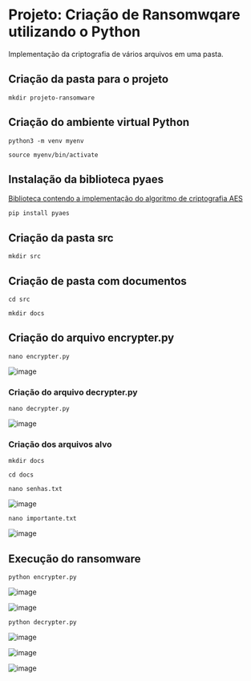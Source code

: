 # Projeto: Criação de Ransomwqare utilizando o Python
Implementação da criptografia de vários arquivos em uma pasta.

## Criação da pasta para o projeto

```
mkdir projeto-ransomware
```

## Criação do ambiente virtual Python

```
python3 -m venv myenv
```

```
source myenv/bin/activate
```

## Instalação da biblioteca pyaes
[Biblioteca contendo a implementação do algoritmo de criptografia AES](https://pypi.org/project/pyaes/)

```
pip install pyaes
```

## Criação da pasta src

```
mkdir src
```

## Criação de pasta com documentos

```
cd src
```

```
mkdir docs
```

## Criação do arquivo encrypter.py

```
nano encrypter.py
```

![image](https://github.com/user-attachments/assets/897f0c94-80ec-4c5a-9734-f044fcf4a3f1)

### Criação do arquivo decrypter.py

```
nano decrypter.py
```

![image](https://github.com/user-attachments/assets/e779bba1-70e2-48a0-80b6-3b4d4fb48225)

### Criação dos arquivos alvo

```
mkdir docs
```

```
cd docs
```

```
nano senhas.txt
```

![image](https://github.com/user-attachments/assets/850c2c98-b8d7-4ef2-80d3-7f9ef476df0d)

```
nano importante.txt
```

![image](https://github.com/user-attachments/assets/93855255-9e85-4363-b123-05beb5daf923)

## Execução do ransomware

```
python encrypter.py
```

![image](https://github.com/user-attachments/assets/9fdf4ade-556a-41b0-a5c0-06e0821525bc)

![image](https://github.com/user-attachments/assets/6f1172dd-b243-4275-9ae2-de245b9d681b)

```
python decrypter.py
```

![image](https://github.com/user-attachments/assets/69d633e8-eceb-4abe-8b79-d56c660db7f3)

![image](https://github.com/user-attachments/assets/c948e0e1-d295-4735-a2e9-0f344bc0755d)

![image](https://github.com/user-attachments/assets/742547d0-2909-40a9-9abe-cbcf578d1e13)


